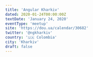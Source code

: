 ```yaml
---
title: 'Angular Kharkiv'
dated: 2020-01-24T00:00:00Z
textDate: 'January 24, 2020'
eventType: 'meetup'
site: 'https://dou.ua/calendar/30682'
twitter: '@ngkharkiv'
country: '🇺🇦 Colombia'
city: 'Kharkiv'
draft: false
---
```

